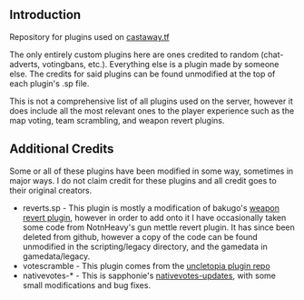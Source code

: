 ## Introduction
Repository for plugins used on [castaway.tf](https://castaway.tf/)

The only entirely custom plugins here are ones credited to random (chat-adverts, votingbans, etc.). Everything else is a plugin made by someone else. The credits for said plugins can be found unmodified at the top of each plugin's .sp file.

This is not a comprehensive list of all plugins used on the server, however it does include all the most relevant ones to the player experience such as the map voting, team scrambling, and weapon revert plugins. 

## Additional Credits
Some or all of these plugins have been modified in some way, sometimes in major ways. I do not claim credit for these plugins and all credit goes to their original creators.

* reverts.sp - This plugin is mostly a modification of bakugo's [weapon revert plugin](https://github.com/bakugo/sourcemod-plugins), however in order to add onto it I have occasionally taken some code from NotnHeavy's gun mettle revert plugin. It has since been deleted from github, however a copy of the code can be found unmodified in the scripting/legacy directory, and the gamedata in gamedata/legacy.
* votescramble - This plugin comes from the [uncletopia plugin repo](https://github.com/leighmacdonald/uncletopia) 
* nativevotes-* - This is sapphonie's [nativevotes-updates](https://github.com/sapphonie/sourcemod-nativevotes-updated), with some small modifications and bug fixes.